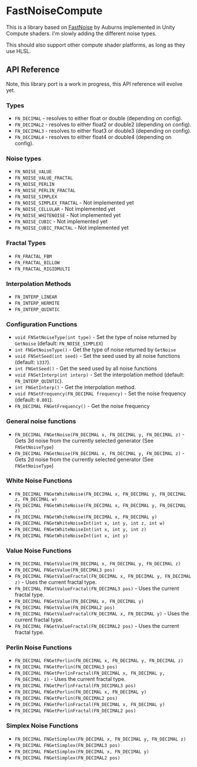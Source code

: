 # FastNoiseCompute
This is a library based on [FastNoise](https://github.com/Auburns/FastNoise) by Auburns implemented in Unity Compute shaders. I'm slowly adding the different noise types.

This should also support other compute shader platforms, as long as they use HLSL.

## API Reference

Note, this library port is a work in progress, this API reference will evolve yet.

### Types
- `FN_DECIMAL` - resolves to either float or double (depending on config).
- `FN_DECIMAL2` - resolves to either float2 or double2 (depending on config).
- `FN_DECIMAL3` - resolves to either float3 or double3 (depending on config).
- `FN_DECIMAL4` - resolves to either float4 or double4 (depending on config).

### Noise types
- `FN_NOISE_VALUE`
- `FN_NOISE_VALUE_FRACTAL`
- `FN_NOISE_PERLIN`
- `FN_NOISE_PERLIN_FRACTAL`
- `FN_NOISE_SIMPLEX`
- `FN_NOISE_SIMPLEX_FRACTAL` - Not implemented yet
- `FN_NOISE_CELLULAR` - Not implemented yet
- `FN_NOISE_WHITENOISE` - Not implemented yet
- `FN_NOISE_CUBIC` - Not implemented yet
- `FN_NOISE_CUBIC_FRACTAL` - Not implemented yet

### Fractal Types
- `FN_FRACTAL_FBM`
- `FN_FRACTAL_BILLOW`
- `FN_FRACTAL_RIGIDMULTI`

### Interpolation Methods
- `FN_INTERP_LINEAR`
- `FN_INTERP_HERMITE`
- `FN_INTERP_QUINTIC`

### Configuration Functions
- `void FNSetNoiseType(int type)` - Set the type of noise returned by `GetNoise` (default: `FN_NOISE_SIMPLEX`)
- `int FNGetNoiseType()` - Get the type of noise returned by `GetNoise`
- `void FNSetSeed(int seed)` - Set the seed used by all noise functions (default: `1337`).
- `int FNGetSeed()` - Get the seed used by all noise functions
- `void FNSetInterp(int interp)` - Set the interpolation method (default: `FN_INTERP_QUINTIC`).
- `int FNGetInterp()` - Get the interpolation method.
- `void FNSetFrequency(FN_DECIMAL frequency)` - Set the noise frequency (default: `0.001`).
- `FN_DECIMAL FNGetFrequency()` - Get the noise frequency

### General noise functions
- `FN_DECIMAL FNGetNoise(FN_DECIMAL x, FN_DECIMAL y, FN_DECIMAL z)` - Gets 3d noise from the currently selected generator (See `FNSetNoiseType`)
- `FN_DECIMAL FNGetNoise(FN_DECIMAL x, FN_DECIMAL y, FN_DECIMAL z)` - Gets 2d noise from the currently selected generator (See `FNSetNoiseType`)

### White Noise Functions

- `FN_DECIMAL FNGetWhiteNoise(FN_DECIMAL x, FN_DECIMAL y, FN_DECIMAL z, FN_DECIMAL w)`
- `FN_DECIMAL FNGetWhiteNoise(FN_DECIMAL x, FN_DECIMAL y, FN_DECIMAL z)`
- `FN_DECIMAL FNGetWhiteNoise(FN_DECIMAL x, FN_DECIMAL y)`
- `FN_DECIMAL FNGetWhiteNoiseInt(int x, int y, int z, int w)`
- `FN_DECIMAL FNGetWhiteNoiseInt(int x, int y, int z)`
- `FN_DECIMAL FNGetWhiteNoiseInt(int x, int y)`

### Value Noise Functions

- `FN_DECIMAL FNGetValue(FN_DECIMAL x, FN_DECIMAL y, FN_DECIMAL z)`
- `FN_DECIMAL FNGetValue(FN_DECIMAL3 pos)`
- `FN_DECIMAL FNGetValueFractal(FN_DECIMAL x, FN_DECIMAL y, FN_DECIMAL z)` - Uses the current fractal type.
- `FN_DECIMAL FNGetValueFractal(FN_DECIMAL3 pos)` - Uses the current fractal type.
- `FN_DECIMAL FNGetValue(FN_DECIMAL x, FN_DECIMAL y)`
- `FN_DECIMAL FNGetValue(FN_DECIMAL2 pos)`
- `FN_DECIMAL FNGetValueFractal(FN_DECIMAL x, FN_DECIMAL y)` - Uses the current fractal type.
- `FN_DECIMAL FNGetValueFractal(FN_DECIMAL2 pos)` - Uses the current fractal type.

### Perlin Noise Functions

- `FN_DECIMAL FNGetPerlin(FN_DECIMAL x, FN_DECIMAL y, FN_DECIMAL z)`
- `FN_DECIMAL FNGetPerlin(FN_DECIMAL3 pos)`
- `FN_DECIMAL FNGetPerlinFractal(FN_DECIMAL x, FN_DECIMAL y, FN_DECIMAL z)` - Uses the current fractal type.
- `FN_DECIMAL FNGetPerlinFractal(FN_DECIMAL3 pos)`
- `FN_DECIMAL FNGetPerlin(FN_DECIMAL x, FN_DECIMAL y)`
- `FN_DECIMAL FNGetPerlin(FN_DECIMAL2 pos)`
- `FN_DECIMAL FNGetPerlinFractal(FN_DECIMAL x, FN_DECIMAL y)`
- `FN_DECIMAL FNGetPerlinFractal(FN_DECIMAL2 pos)`

### Simplex Noise Functions

- `FN_DECIMAL FNGetSimplex(FN_DECIMAL x, FN_DECIMAL y, FN_DECIMAL z)`
- `FN_DECIMAL FNGetSimplex(FN_DECIMAL3 pos)`
- `FN_DECIMAL FNGetSimplex(FN_DECIMAL x, FN_DECIMAL y)`
- `FN_DECIMAL FNGetSimplex(FN_DECIMAL2 pos)`
